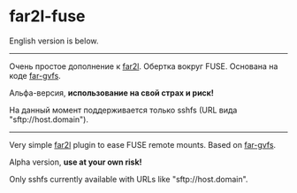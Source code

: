 # far2l-fuse

English version is below.

---

Очень простое дополнение к [far2l](https://github.com/elfmz/far2l). Обертка вокруг FUSE. Основана на коде [far-gvfs](https://github.com/cycleg/far-gvfs).

Альфа-версия, **использование на свой страх и риск!**

На данный момент поддерживается только sshfs (URL вида "sftp://host.domain").

---

Very simple [far2l](https://github.com/elfmz/far2l) plugin to ease FUSE remote mounts. Based on [far-gvfs](https://github.com/cycleg/far-gvfs).

Alpha version, **use at your own risk!**

Only sshfs currently available with URLs like "sftp://host.domain".
